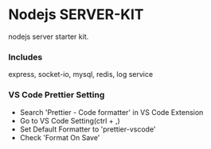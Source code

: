 # Nodejs SERVER-KIT

nodejs server starter kit.

### Includes

express, socket-io, mysql, redis, log service

### VS Code Prettier Setting

-   Search 'Prettier - Code formatter' in VS Code Extension
-   Go to VS Code Setting(ctrl + ,)
-   Set Default Formatter to 'prettier-vscode'
-   Check 'Format On Save'
